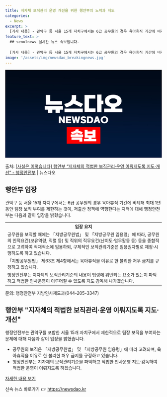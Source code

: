 ```yaml
---
title: 지자체 보직관리 운영 개선을 위한 행안부의 노력과 지도
categories:
  - News
excerpt: >
  [기사 내용] - 관악구 등 서울 15개 자치구에서는 6급 공무원의 경우 육아휴직 기간에 비례해 최대 1년 …
feature_text: >
  ## seoulnews 실시간 뉴스 속보입니다.

  [기사 내용] - 관악구 등 서울 15개 자치구에서는 6급 공무원의 경우 육아휴직 기간에 비례해 최대 1년 …
image: '/assets/img/newsdao_breakingnews.jpg'
---
```


![뉴스다오 속보](/assets/img/newsdao_breakingnews.jpg)

<p>출처: <a href="https://newsdao.kr/2975" rel="dofollow">[사실은 이렇습니다] 행안부 “지자체의 적법한 보직관리·운영 이뤄지도록 지도·개선” - 행정안전부</a> | 뉴스다오</p>

<h2 data-ke-size="size26">행안부 입장</h2>
<p data-ke-size="size16">관악구 등 서울 15개 자치구에서는 6급 공무원의 경우 육아휴직 기간에 비례해 최대 1년 동안 팀장 보직 부여를 제한하는 것이, 저출산 정책에 역행한다는 지적에 대해 행정안전부는 다음과 같이 입장을 밝혔습니다.</p>
<table>
  	<tr>
    	<td style="text-align: center; height: 17px;"><b>입장 요지</b></td>
  	</tr>
  	<tr>
    	<td>공무원을 보직할 때에는 「지방공무원법」 및 「지방공무원 임용령」에 따라, 공무원의 인적요건(보유역량, 직렬 등) 및 직위의 직무요건(난이도·업무활동 등) 등을 종합적으로 고려하여 적재적소에 임용하되, 구체적인 보직관리기준은 임용권자별로 제정·시행하도록 하고 있습니다.</td>
  	</tr>
  	<tr>
    	<td>「지방공무원법」 제63조 제4항에서는 육아휴직을 이유로 한 불리한 처우 금지를 규정하고 있습니다.</td>
  	</tr>
  	<tr>
    	<td>행정안전부는 지자체의 보직관리기준의 내용이 법령에 위반되는 요소가 있는지 파악하고 적법한 인사운영이 이루어질 수 있도록 지도·감독해 나가겠습니다.</td>
  	</tr>
</table>
<p data-ke-size="size16">문의: 행정안전부 지방인사제도과(044-205-3347)</p>

<h2 data-ke-size="size26">행안부 "지자체의 적법한 보직관리·운영 이뤄지도록 지도·개선"</h2>
<p data-ke-size="size16">행정안전부는 관악구를 포함한 서울 15개 자치구에서 제한적으로 팀장 보직을 부여하는 문제에 대해 다음과 같이 입장을 밝혔습니다.</p>
<ul>
	<li>공무원의 보직은 「지방공무원법」 및 「지방공무원 임용령」에 따라 고려되며, 육아휴직을 이유로 한 불리한 처우 금지를 규정하고 있습니다.</li>
	<li>행정안전부는 지자체의 보직관리기준을 파악하고 적법한 인사운영 지도·감독하여 적법한 운영이 이뤄지도록 하겠습니다.</li>
</ul>
<p data-ke-size="size16"><a href="https://newsdao.kr/2975">자세한 내용 보기</a></p>
 

신속 뉴스 바로가기 👉 <a href="https://newsdao.kr" rel="dofollow">https://newsdao.kr</a>


